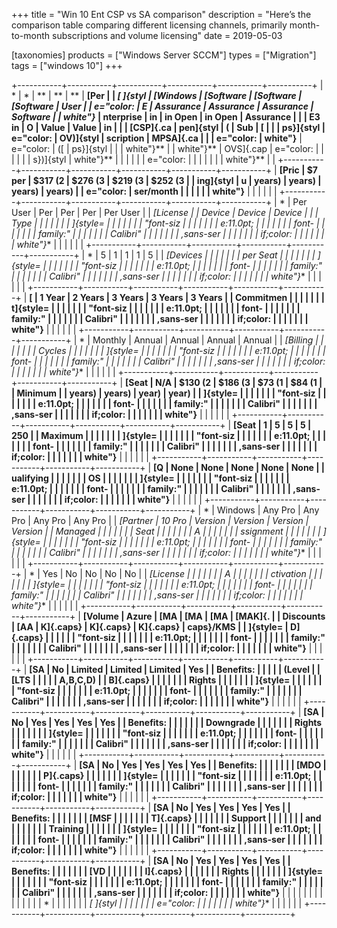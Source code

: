+++
title = "Win 10 Ent CSP vs SA comparison"
description = "Here’s the comparison table comparing different licensing channels, primarily month-to-month subscriptions and volume licensing"
date = 2019-05-03

[taxonomies]
products = ["Windows Server SCCM"]
types = ["Migration"]
tags = ["windows 10"]
+++

+-----------+-----------+-----------+-----------+-----------+-----------+
| *         | *         | **        | **        | **        | **[Per    |
| *[ ]{styl | *[Windows | [Software | [Software | [Software | User      |
| e="color: | E         | Assurance | Assurance | Assurance | Software  |
| white"}** | nterprise | in        | in Open   | in Open   | Assurance |
|           | E3 in     | O         | Value     | Value     | in        |
|           | [CSP]{.ca | pen]{styl | (         | Sub       | [         |
|           | ps}]{styl | e="color: | OV)]{styl | scription | MPSA]{.ca |
|           | e="color: | white"}** | e="color: | ([        | ps}]{styl |
|           | white"}** |           | white"}** | OVS]{.cap | e="color: |
|           |           |           |           | s})]{styl | white"}** |
|           |           |           |           | e="color: |           |
|           |           |           |           | white"}** |           |
+-----------+-----------+-----------+-----------+-----------+-----------+
| **[Pric   | \$7 per   | \$317 (2  | \$276 (3  | \$219 (3  | \$252 (3  |
| ing]{styl | u         | years)    | years)    | years)    | years)    |
| e="color: | ser/month |           |           |           |           |
| white"}** |           |           |           |           |           |
+-----------+-----------+-----------+-----------+-----------+-----------+
| *         | Per User  | Per       | Per       | Per       | Per User  |
| *[License |           | Device    | Device    | Device    |           |
| Type      |           |           |           |           |           |
| ]{style=  |           |           |           |           |           |
| "font-siz |           |           |           |           |           |
| e:11.0pt; |           |           |           |           |           |
|   font-   |           |           |           |           |           |
| family:\" |           |           |           |           |           |
| Calibri\" |           |           |           |           |           |
| ,sans-ser |           |           |           |           |           |
| if;color: |           |           |           |           |           |
| white"}** |           |           |           |           |           |
+-----------+-----------+-----------+-----------+-----------+-----------+
| *         | 5         | 1         | 1         | 1         | 5         |
| *[Devices |           |           |           |           |           |
| per Seat  |           |           |           |           |           |
| ]{style=  |           |           |           |           |           |
| "font-siz |           |           |           |           |           |
| e:11.0pt; |           |           |           |           |           |
|   font-   |           |           |           |           |           |
| family:\" |           |           |           |           |           |
| Calibri\" |           |           |           |           |           |
| ,sans-ser |           |           |           |           |           |
| if;color: |           |           |           |           |           |
| white"}** |           |           |           |           |           |
+-----------+-----------+-----------+-----------+-----------+-----------+
| **[       | 1 Year    | 2 Years   | 3 Years   | 3 Years   | 3 Years   |
| Commitmen |           |           |           |           |           |
| t]{style= |           |           |           |           |           |
| "font-siz |           |           |           |           |           |
| e:11.0pt; |           |           |           |           |           |
|   font-   |           |           |           |           |           |
| family:\" |           |           |           |           |           |
| Calibri\" |           |           |           |           |           |
| ,sans-ser |           |           |           |           |           |
| if;color: |           |           |           |           |           |
| white"}** |           |           |           |           |           |
+-----------+-----------+-----------+-----------+-----------+-----------+
| *         | Monthly   | Annual    | Annual    | Annual    | Annual    |
| *[Billing |           |           |           |           |           |
| Cycles    |           |           |           |           |           |
| ]{style=  |           |           |           |           |           |
| "font-siz |           |           |           |           |           |
| e:11.0pt; |           |           |           |           |           |
|   font-   |           |           |           |           |           |
| family:\" |           |           |           |           |           |
| Calibri\" |           |           |           |           |           |
| ,sans-ser |           |           |           |           |           |
| if;color: |           |           |           |           |           |
| white"}** |           |           |           |           |           |
+-----------+-----------+-----------+-----------+-----------+-----------+
| **[Seat   | N/A       | \$130 (2  | \$186 (3  | \$73 (1   | \$84 (1   |
| Minimum   |           | years)    | years)    | year)     | year)     |
| ]{style=  |           |           |           |           |           |
| "font-siz |           |           |           |           |           |
| e:11.0pt; |           |           |           |           |           |
|   font-   |           |           |           |           |           |
| family:\" |           |           |           |           |           |
| Calibri\" |           |           |           |           |           |
| ,sans-ser |           |           |           |           |           |
| if;color: |           |           |           |           |           |
| white"}** |           |           |           |           |           |
+-----------+-----------+-----------+-----------+-----------+-----------+
| **[Seat   | 1         | 5         | 5         | 5         | 250       |
| Maximum   |           |           |           |           |           |
| ]{style=  |           |           |           |           |           |
| "font-siz |           |           |           |           |           |
| e:11.0pt; |           |           |           |           |           |
|   font-   |           |           |           |           |           |
| family:\" |           |           |           |           |           |
| Calibri\" |           |           |           |           |           |
| ,sans-ser |           |           |           |           |           |
| if;color: |           |           |           |           |           |
| white"}** |           |           |           |           |           |
+-----------+-----------+-----------+-----------+-----------+-----------+
| **[Q      | None      | None      | None      | None      | None      |
| ualifying |           |           |           |           |           |
| OS        |           |           |           |           |           |
| ]{style=  |           |           |           |           |           |
| "font-siz |           |           |           |           |           |
| e:11.0pt; |           |           |           |           |           |
|   font-   |           |           |           |           |           |
| family:\" |           |           |           |           |           |
| Calibri\" |           |           |           |           |           |
| ,sans-ser |           |           |           |           |           |
| if;color: |           |           |           |           |           |
| white"}** |           |           |           |           |           |
+-----------+-----------+-----------+-----------+-----------+-----------+
| *         | Windows   | Any Pro   | Any Pro   | Any Pro   | Any Pro   |
| *[Partner | 10 Pro    | Version   | Version   | Version   | Version   |
| Managed   |           |           |           |           |           |
| Seat      |           |           |           |           |           |
| A         |           |           |           |           |           |
| ssignment |           |           |           |           |           |
| ]{style=  |           |           |           |           |           |
| "font-siz |           |           |           |           |           |
| e:11.0pt; |           |           |           |           |           |
|   font-   |           |           |           |           |           |
| family:\" |           |           |           |           |           |
| Calibri\" |           |           |           |           |           |
| ,sans-ser |           |           |           |           |           |
| if;color: |           |           |           |           |           |
| white"}** |           |           |           |           |           |
+-----------+-----------+-----------+-----------+-----------+-----------+
| *         | Yes       | No        | No        | No        | No        |
| *[License |           |           |           |           |           |
| A         |           |           |           |           |           |
| ctivation |           |           |           |           |           |
| ]{style=  |           |           |           |           |           |
| "font-siz |           |           |           |           |           |
| e:11.0pt; |           |           |           |           |           |
|   font-   |           |           |           |           |           |
| family:\" |           |           |           |           |           |
| Calibri\" |           |           |           |           |           |
| ,sans-ser |           |           |           |           |           |
| if;color: |           |           |           |           |           |
| white"}** |           |           |           |           |           |
+-----------+-----------+-----------+-----------+-----------+-----------+
| **[Volume | Azure     | [MA       | [MA       | [MA       | [MAK]{.   |
| Discounts | [AA       | K]{.caps} | K]{.caps} | K]{.caps} | caps}/KMS |
| ]{style=  | D]{.caps} |           |           |           |           |
| "font-siz |           |           |           |           |           |
| e:11.0pt; |           |           |           |           |           |
|   font-   |           |           |           |           |           |
| family:\" |           |           |           |           |           |
| Calibri\" |           |           |           |           |           |
| ,sans-ser |           |           |           |           |           |
| if;color: |           |           |           |           |           |
| white"}** |           |           |           |           |           |
+-----------+-----------+-----------+-----------+-----------+-----------+
| **[SA     | No        | Limited   | Limited   | Limited   | Yes       |
| Benefits: |           |           |           |           | (Level    |
| [LTS      |           |           |           |           | A,B,C,D)  |
| B]{.caps} |           |           |           |           |           |
| Rights    |           |           |           |           |           |
| ]{style=  |           |           |           |           |           |
| "font-siz |           |           |           |           |           |
| e:11.0pt; |           |           |           |           |           |
|   font-   |           |           |           |           |           |
| family:\" |           |           |           |           |           |
| Calibri\" |           |           |           |           |           |
| ,sans-ser |           |           |           |           |           |
| if;color: |           |           |           |           |           |
| white"}** |           |           |           |           |           |
+-----------+-----------+-----------+-----------+-----------+-----------+
| **[SA     | No        | Yes       | Yes       | Yes       | Yes       |
| Benefits: |           |           |           |           |           |
| Downgrade |           |           |           |           |           |
| Rights    |           |           |           |           |           |
| ]{style=  |           |           |           |           |           |
| "font-siz |           |           |           |           |           |
| e:11.0pt; |           |           |           |           |           |
|   font-   |           |           |           |           |           |
| family:\" |           |           |           |           |           |
| Calibri\" |           |           |           |           |           |
| ,sans-ser |           |           |           |           |           |
| if;color: |           |           |           |           |           |
| white"}** |           |           |           |           |           |
+-----------+-----------+-----------+-----------+-----------+-----------+
| **[SA     | No        | Yes       | Yes       | Yes       | Yes       |
| Benefits: |           |           |           |           |           |
| [MDO      |           |           |           |           |           |
| P]{.caps} |           |           |           |           |           |
| ]{style=  |           |           |           |           |           |
| "font-siz |           |           |           |           |           |
| e:11.0pt; |           |           |           |           |           |
|   font-   |           |           |           |           |           |
| family:\" |           |           |           |           |           |
| Calibri\" |           |           |           |           |           |
| ,sans-ser |           |           |           |           |           |
| if;color: |           |           |           |           |           |
| white"}** |           |           |           |           |           |
+-----------+-----------+-----------+-----------+-----------+-----------+
| **[SA     | No        | Yes       | Yes       | Yes       | Yes       |
| Benefits: |           |           |           |           |           |
| [MSF      |           |           |           |           |           |
| T]{.caps} |           |           |           |           |           |
| Support   |           |           |           |           |           |
| and       |           |           |           |           |           |
| Training  |           |           |           |           |           |
| ]{style=  |           |           |           |           |           |
| "font-siz |           |           |           |           |           |
| e:11.0pt; |           |           |           |           |           |
|   font-   |           |           |           |           |           |
| family:\" |           |           |           |           |           |
| Calibri\" |           |           |           |           |           |
| ,sans-ser |           |           |           |           |           |
| if;color: |           |           |           |           |           |
| white"}** |           |           |           |           |           |
+-----------+-----------+-----------+-----------+-----------+-----------+
| **[SA     | No        | Yes       | Yes       | Yes       | Yes       |
| Benefits: |           |           |           |           |           |
| [VD       |           |           |           |           |           |
| I]{.caps} |           |           |           |           |           |
| Rights    |           |           |           |           |           |
| ]{style=  |           |           |           |           |           |
| "font-siz |           |           |           |           |           |
| e:11.0pt; |           |           |           |           |           |
|   font-   |           |           |           |           |           |
| family:\" |           |           |           |           |           |
| Calibri\" |           |           |           |           |           |
| ,sans-ser |           |           |           |           |           |
| if;color: |           |           |           |           |           |
| white"}** |           |           |           |           |           |
|           |           |           |           |           |           |
| *         |           |           |           |           |           |
| *[ ]{styl |           |           |           |           |           |
| e="color: |           |           |           |           |           |
| white"}** |           |           |           |           |           |
+-----------+-----------+-----------+-----------+-----------+-----------+
